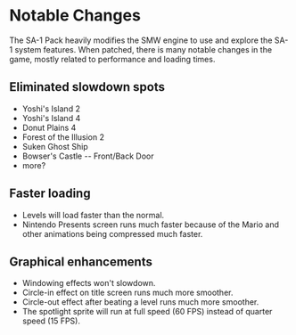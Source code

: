 # Notable Changes

The SA-1 Pack heavily modifies the SMW engine to use and explore the SA-1 system features.
When patched, there is many notable changes in the game, mostly related to performance and loading times.

## Eliminated slowdown spots
* Yoshi's Island 2
* Yoshi's Island 4
* Donut Plains 4
* Forest of the Illusion 2
* Suken Ghost Ship
* Bowser's Castle -- Front/Back Door
* more?

## Faster loading
* Levels will load faster than the normal.
* Nintendo Presents screen runs much faster because of the Mario and other animations being compressed much faster.

## Graphical enhancements
* Windowing effects won't slowdown.
* Circle-in effect on title screen runs much more smoother.
* Circle-out effect after beating a level runs much more smoother.
* The spotlight sprite will run at full speed (60 FPS) instead of quarter speed (15 FPS).
